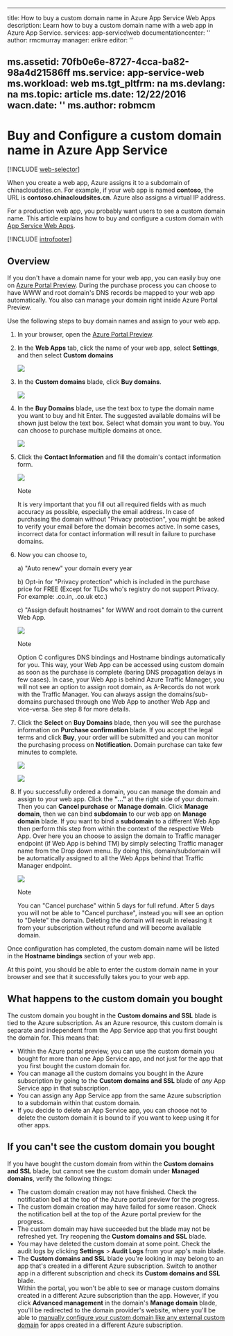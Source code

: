 <!-- not suitable for Mooncake -->

---
title: How to buy a custom domain name in Azure App Service Web Apps
description: Learn how to buy a custom domain name with a web app in Azure App Service.
services: app-service\web
documentationcenter: ''
author: rmcmurray
manager: erikre
editor: ''

ms.assetid: 70fb0e6e-8727-4cca-ba82-98a4d21586ff
ms.service: app-service-web
ms.workload: web
ms.tgt_pltfrm: na
ms.devlang: na
ms.topic: article
ms.date: 12/22/2016
wacn.date: ''
ms.author: robmcm
---

# Buy and Configure a custom domain name in Azure App Service
[!INCLUDE [web-selector](../../includes/websites-custom-domain-selector.md)]

When you create a web app, Azure assigns it to a subdomain of chinacloudsites.cn. For example, if your web app is named **contoso**, the URL is **contoso.chinacloudsites.cn**. Azure also assigns a virtual IP address.

For a production web app, you probably want users to see a custom domain name. This article explains how to buy and configure a custom domain with [App Service Web Apps](./app-service-changes-existing-services.md). 

[!INCLUDE [introfooter](../../includes/custom-dns-web-site-intro-notes.md)]

## Overview
If you don't have a domain name for your web app, you can easily buy one on [Azure Portal Preview](https://portal.azure.cn/). During the purchase process you can choose to have WWW and root domain's DNS records be mapped to your web app automatically. You also can manage your domain right inside Azure Portal Preview.

Use the following steps to buy domain names and assign to your web app.

1. In your browser, open the [Azure Portal Preview](https://portal.azure.cn/).
2. In the **Web Apps** tab, click the name of your web app, select **Settings**, and then select **Custom domains**

    ![](./media/custom-dns-web-site-buydomains-web-app/dncmntask-cname-6.png)
3. In the **Custom domains** blade, click **Buy domains**.

    ![](./media/custom-dns-web-site-buydomains-web-app/dncmntask-cname-buydomains-1.png)
4. In the **Buy Domains** blade, use the text box to type the domain name you want to buy and hit Enter. The suggested available domains will be shown just below the text box. Select what domain you want to buy. You can choose to purchase multiple domains at once. 

    ![](./media/custom-dns-web-site-buydomains-web-app/dncmntask-cname-buydomains-2.png)
5. Click the **Contact Information** and fill the domain's contact information form.

    ![](./media/custom-dns-web-site-buydomains-web-app/dncmntask-cname-buydomains-3.png)

    > [!NOTE]
    > It is very important that you fill out all required fields with as much accuracy as possible, especially the email address. In case of purchasing the domain without "Privacy protection", you might be asked to verify your email before the domain becomes active. In some cases, incorrect data for contact information will result in failure to purchase domains. 
    > 
    > 
6. Now you can choose to,

    a) "Auto renew" your domain every year

    b) Opt-in for "Privacy protection" which is included in the purchase price for FREE (Except for TLDs who's registry do not support Privacy. For example: .co.in, .co.uk etc.)  

    c) "Assign default hostnames" for WWW and root domain to the current Web App. 

    ![](./media/custom-dns-web-site-buydomains-web-app/dncmntask-cname-buydomains-2.5.png)

    > [!NOTE]
    > Option C configures DNS bindings and Hostname bindings automatically for you.  This way, your Web App can be accessed using custom domain as soon as the purchase is complete (baring DNS propagation delays in few cases). In case, your Web App is behind Azure Traffic Manager, you will not see an option to assign root domain, as A-Records do not work with the Traffic Manager. 
    > You can always assign the domains/sub-domains purchased through one Web App to another Web App and vice-versa. See step 8 for more details. 
    > 
    > 
7. Click the **Select** on **Buy Domains** blade, then you will see the purchase information on **Purchase confirmation** blade. If you accept the legal terms and click **Buy**, your order will be submitted and you can monitor the purchasing process on **Notification**. Domain purchase can take few minutes to complete. 

    ![](./media/custom-dns-web-site-buydomains-web-app/dncmntask-cname-buydomains-4.png)

    ![](./media/custom-dns-web-site-buydomains-web-app/dncmntask-cname-buydomains-5.png)
8. If you successfully ordered a domain, you can manage the domain and assign to your web app. Click the **"..."** at the right side of your domain. Then you can **Cancel purchase** or **Manage domain**. Click **Manage domain**, then we can bind **subdomain** to our web app on **Manage domain** blade. If you want to bind a  **subdomain** to a different Web App then perform this step from within the context of the respective Web App. Over here you an choose to assign the domain to Traffic manager endpoint (if Web App is behind TM) by simply selecting Traffic manager name from the Drop down menu. By doing this, domain/subdomain will be automatically assigned to all the Web Apps behind that Traffic Manager endpoint. 

    ![](./media/custom-dns-web-site-buydomains-web-app/dncmntask-cname-buydomains-6.png)

    > [!NOTE]
    > You can "Cancel purchase" within 5 days for full refund. After 5 days you will not be able to "Cancel purchase", instead you will see an option to "Delete" the domain. Deleting the domain will result in releasing it from your subscription without refund and will become available domain. 
    > 
    > 

Once configuration has completed, the custom domain name will be listed in the **Hostname bindings** section of your web app.

At this point, you should be able to enter the custom domain name in your browser and see that it successfully takes you to your web app.

## What happens to the custom domain you bought
The custom domain you bought in the **Custom domains and SSL** blade is tied to the Azure subscription. As an Azure resource, this
custom domain is separate and independent from the App Service app that you first bought the domain for. This means that:

* Within the Azure portal preview, you can use the custom domain you bought for more than one App Service app, and not just for the app
  that you first bought the custom domain for. 
* You can manage all the custom domains you bought in the Azure subscription by going to the **Custom domains and SSL** blade of *any* 
  App Service app in that subscription.
* You can assign any App Service app from the same Azure subscription to a subdomain within that custom domain.
* If you decide to delete an App Service app, you can choose not to delete the custom domain it is bound to if you want to keep using 
  it for other apps.

## If you can't see the custom domain you bought
If you have bought the custom domain from within the **Custom domains and SSL** blade, but cannot see the custom domain under 
**Managed domains**, verify the following things:

* The custom domain creation may not have finished. Check the notification bell at the top of the Azure portal preview for the progress.
* The custom domain creation may have failed for some reason. Check the notification bell at the top of the Azure portal preview for the progress.
* The custom domain may have succeeded but the blade may not be refreshed yet. Try reopening the **Custom domains and SSL** blade.
* You may have deleted the custom domain at some point. Check the audit logs by clicking **Settings** > **Audit Logs** from your app's 
  main blade. 
* The **Custom domains and SSL** blade you're looking in may belong to an app that's created in a different Azure subscription. Switch to
  another app in a different subscription and check its **Custom domains and SSL** blade.  
    Within the portal, you won't be able to see or manage custom domains created in a different Azure subscription than the app. 
    However, if you click **Advanced management** in the domain's **Manage domain** blade, you'll be redirected to the domain
    provider's website, where you'll be able to 
    [manually configure your custom domain like any external custom domain](./web-sites-custom-domain-name.md) 
    for apps created in a different Azure subscription.